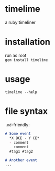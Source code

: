 # timelime
a ruby timeliner

# installation
run as root \
`gem install timelime`

# usage
`timelime --help`

# file syntax
`.md`-friendly:
```md
# Some event
  *X BCE - Y CE*
  - comment
  - comment
  #tag1 #tag2

# Another event
...
```
